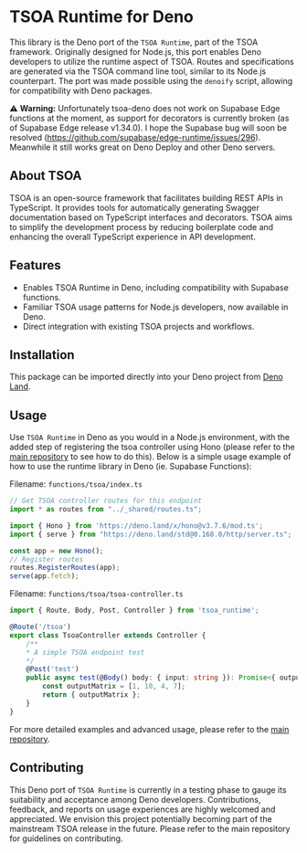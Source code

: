 
# TSOA Runtime for Deno

This library is the Deno port of the `TSOA Runtime`, part of the TSOA framework. Originally designed for Node.js, this port enables Deno developers to utilize the runtime aspect of TSOA. Routes and specifications are generated via the TSOA command line tool, similar to its Node.js counterpart. The port was made possible using the `denoify` script, allowing for compatibility with Deno packages.

:warning: **Warning:** Unfortunately tsoa-deno does not work on Supabase Edge functions at the moment, as support for decorators is currently broken (as of Supabase Edge release v1.34.0). I hope the Supabase bug will soon be resolved (https://github.com/supabase/edge-runtime/issues/296). Meanwhile it still works great on Deno Deploy and other Deno servers.

## About TSOA

TSOA is an open-source framework that facilitates building REST APIs in TypeScript. It provides tools for automatically generating Swagger documentation based on TypeScript interfaces and decorators. TSOA aims to simplify the development process by reducing boilerplate code and enhancing the overall TypeScript experience in API development.

## Features

- Enables TSOA Runtime in Deno, including compatibility with Supabase functions.
- Familiar TSOA usage patterns for Node.js developers, now available in Deno.
- Direct integration with existing TSOA projects and workflows.

## Installation

This package can be imported directly into your Deno project from [Deno Land](https://deno.land/x/tsoa_runtime).

## Usage

Use `TSOA Runtime` in Deno as you would in a Node.js environment, with the added step of registering the tsoa controller using Hono (please refer to the [main repository](https://github.com/louis-amhild/tsoa-deno) to see how to do this). Below is a simple usage example of how to use the runtime library in Deno (ie. Supabase Functions):

Filename: `functions/tsoa/index.ts`
```typescript
// Get TSOA controller routes for this endpoint
import * as routes from "../_shared/routes.ts";

import { Hono } from 'https://deno.land/x/hono@v3.7.6/mod.ts';
import { serve } from "https://deno.land/std@0.168.0/http/server.ts";

const app = new Hono();
// Register routes
routes.RegisterRoutes(app);
serve(app.fetch);
```

Filename: `functions/tsoa/tsoa-controller.ts`
```typescript
import { Route, Body, Post, Controller } from 'tsoa_runtime';

@Route('/tsoa')
export class TsoaController extends Controller {
    /**
    * A simple TSOA endpoint test
    */
    @Post('test')
    public async test(@Body() body: { input: string }): Promise<{ outputMatrix: number[] }> {
        const outputMatrix = [1, 10, 4, 7];
        return { outputMatrix };
    }
}
```

For more detailed examples and advanced usage, please refer to the [main repository](https://github.com/louis-amhild/tsoa-deno).

## Contributing

This Deno port of `TSOA Runtime` is currently in a testing phase to gauge its suitability and acceptance among Deno developers. Contributions, feedback, and reports on usage experiences are highly welcomed and appreciated. We envision this project potentially becoming part of the mainstream TSOA release in the future. Please refer to the main repository for guidelines on contributing.
